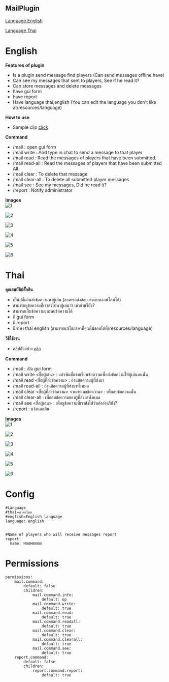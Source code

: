 ## MailPlugin


[Language English](#english)

[Language Thai](#thai)


# English


**Features of plugin**<br>
- Is a plugin send message find players (Can send messages offline have)
- Can see my messages that sent to players, See if he read it?
- Can store messages and delete messages
- have gui form
- have report
- Have language thai,english (You can edit the language you don't like at/resources/language)


**How to use**<br>
- Sample clip [click](https://youtu.be/BML6U6NXe4E)


**Command**<br>
- /mail : open gui form
- /mail write <PlayerName> : And type in chat to send a message to that player
- /mail read <NamePlayerWhoSentMessage> : Read the messages of players that have been submitted.
- /mail read-all : Read the messages of players that have been submitted All.
- /mail clear <NamePlayerWhoSentMessage> <Message number> : To delete that message
- /mail clear-all : To delete all submitted player messages
- /mail see <PlayerName> : See my messages, Did he read it?
- /report : Notify administrator


**Images**<br>
![1](https://github.com/HmmHmmmm/MailPlugin/blob/master/images/3.0/1en.jpg)

![2](https://github.com/HmmHmmmm/MailPlugin/blob/master/images/3.0/2en.jpg)

![3](https://github.com/HmmHmmmm/MailPlugin/blob/master/images/3.0/3en.jpg)

![4](https://github.com/HmmHmmmm/MailPlugin/blob/master/images/3.0/4en.jpg)

![5](https://github.com/HmmHmmmm/MailPlugin/blob/master/images/3.0/5en.jpg)

![6](https://github.com/HmmHmmmm/MailPlugin/blob/master/images/3.0/6en.jpg)


# Thai


**คุณสมบัติปลั๊กอิน**<br>
- เป็นปลั๊กอินส่งข้อความหาผู้เล่น (สามารถส่งข้อความแบบออฟไลน์ได้)
- สามารถดูข้อความที่เราส่งไปหาผู้เล่นว่า เค้าอ่านรึยัง?
- สามารถเก็บข้อความและลบข้อความได้
- มี gui form
- มี report
- มีภาษา thai english (สามารถแก้ไขภาษาที่คุณไม่ชอบได้ที่/resources/language)


**วิธีใช้งาน**<br>
- คลิปตัวอย่าง [คลิก](https://youtu.be/BML6U6NXe4E)


**Command**<br>
- /mail : เปิด gui form
- /mail write <ชื่อผู้เล่น> : แล้วพิมที่แชทเขียนข้อความเพื่อส่งข้อความให้ผู้เล่นคนนั้น
- /mail read <ชื่อผู้ที่ส่งข้อความ> : อ่านข้อความผู้ที่ส่งมา
- /mail read-all : อ่านข้อความผู้ที่ส่งมาทั้งหมด
- /mail clear <ชื่อผู้ที่ส่งข้อความ> <หมายเลขข้อความ> : เพื่อลบข้อความนั้น
- /mail clear-all : เพื่อลบข้อความของผู้ที่ส่งมาทั้งหมด
- /mail see <ชื่อผู้เล่น> : เพื่อดูข้อความที่เราส่งไปว่าเค้าอ่านรึยัง?
- /report : แจ้งแอดมิน


**Images**<br>
![1](https://github.com/HmmHmmmm/MailPlugin/blob/master/images/3.0/1th.jpg)

![2](https://github.com/HmmHmmmm/MailPlugin/blob/master/images/3.0/2th.jpg)

![3](https://github.com/HmmHmmmm/MailPlugin/blob/master/images/3.0/3th.jpg)

![4](https://github.com/HmmHmmmm/MailPlugin/blob/master/images/3.0/4th.jpg)

![5](https://github.com/HmmHmmmm/MailPlugin/blob/master/images/3.0/5th.jpg)

![6](https://github.com/HmmHmmmm/MailPlugin/blob/master/images/3.0/6th.jpg)


# Config
```
#Language
#thai=ภาษาไทย
#english=English language
language: english


#Name of players who will receive messages report
report:
  name: HmmHmmmm
```
  

# Permissions
```
permissions:
    mail.command:
        default: false
        children:
            mail.command.info:
                default: op
            mail.command.write:
                default: true
            mail.command.read:
                default: true
            mail.command.readall:
                default: true
            mail.command.clear:
                default: true
            mail.command.clearall:
                default: true
            mail.command.see:
                default: true
    report.command:
        default: false
        children:
            report.command.report:
                default: true
```